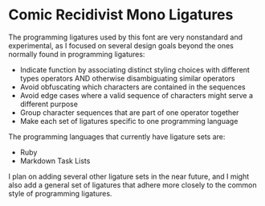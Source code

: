 # Comic Recidivist Mono Ligatures

The programming ligatures used by this font are very nonstandard and experimental, as I focused on several design goals beyond the ones normally found in programming ligatures:
* Indicate function by associating distinct styling choices with different types operators AND otherwise disambiguating similar operators
* Avoid obfuscating which characters are contained in the sequences
* Avoid edge cases where a valid sequence of characters might serve a different purpose
* Group character sequences that are part of one operator together
* Make each set of ligatures specific to one programming language

The programming languages that currently have ligature sets are:
* Ruby
* Markdown Task Lists

I plan on adding several other ligature sets in the near future, and I might also add a general set of ligatures that adhere more closely to the common style of programming ligatures.